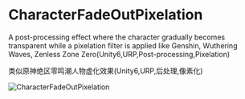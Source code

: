 # CharacterFadeOutPixelation

A post-processing effect where the character gradually becomes transparent while a pixelation filter is applied like Genshin, Wuthering Waves, Zenless Zone Zero(Unity6,URP,Post-processing,Pixelation)

类似原神绝区零鸣潮人物虚化效果(Unity6,URP,后处理,像素化)

![CharacterFadeOutPixelation](./CharacterFadeOutPixelation.gif)